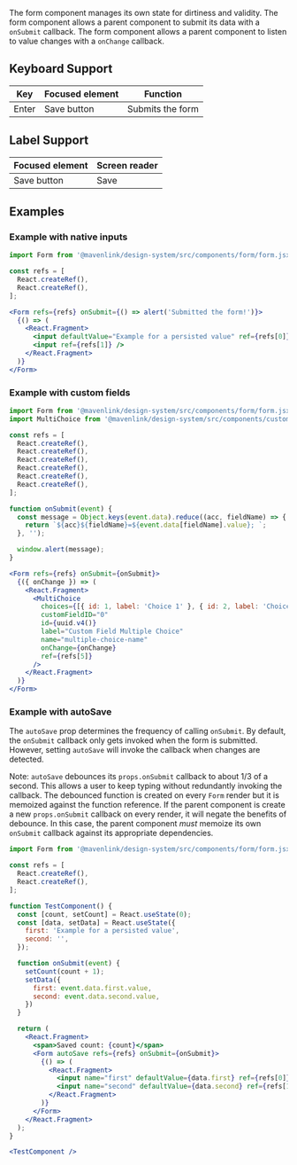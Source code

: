 The form component manages its own state for dirtiness and validity.
The form component allows a parent component to submit its data with a `onSubmit` callback.
The form component allows a parent component to listen to value changes with a `onChange` callback.

## Keyboard Support

| Key | Focused element | Function |
| --- | --------------- | -------- |
| Enter | Save button   | Submits the form |

## Label Support

| Focused element | Screen reader |
| --------------- | ------------- |
| Save button     | Save          |

## Examples

### Example with native inputs

```jsx
import Form from '@mavenlink/design-system/src/components/form/form.jsx';

const refs = [
  React.createRef(),
  React.createRef(),
];

<Form refs={refs} onSubmit={() => alert('Submitted the form!')}>
  {() => (
    <React.Fragment>
      <input defaultValue="Example for a persisted value" ref={refs[0]} />
      <input ref={refs[1]} />
    </React.Fragment>
  )}
</Form>
```

### Example with custom fields

```jsx
import Form from '@mavenlink/design-system/src/components/form/form.jsx';
import MultiChoice from '@mavenlink/design-system/src/components/custom-field-input-multiple-choice/custom-field-input-multiple-choice.jsx';

const refs = [
  React.createRef(),
  React.createRef(),
  React.createRef(),
  React.createRef(),
  React.createRef(),
  React.createRef(),
];

function onSubmit(event) {
  const message = Object.keys(event.data).reduce((acc, fieldName) => {
    return `${acc}${fieldName}=${event.data[fieldName].value}; `;
  }, '');

  window.alert(message);
}

<Form refs={refs} onSubmit={onSubmit}>
  {({ onChange }) => (
    <React.Fragment>
      <MultiChoice
        choices={[{ id: 1, label: 'Choice 1' }, { id: 2, label: 'Choice 2' }, { id: 3, label: 'Choice 3' }]}
        customFieldID="0"
        id={uuid.v4()}
        label="Custom Field Multiple Choice"
        name="multiple-choice-name"
        onChange={onChange}
        ref={refs[5]}
      />
    </React.Fragment>
  )}
</Form>
```

### Example with autoSave

The `autoSave` prop determines the frequency of calling `onSubmit`.
By default, the `onSubmit` callback only gets invoked when the form is submitted.
However, setting `autoSave` will invoke the callback when changes are detected.

Note: `autoSave` debounces its `props.onSubmit` callback to about 1/3 of a second.
This allows a user to keep typing without redundantly invoking the callback.
The debounced function is created on every `Form` render but it is memoized against the function reference.
If the parent component is create a new `props.onSubmit` callback on every render, it will negate the benefits of debounce.
In this case, the parent component _must_ memoize its own `onSubmit` callback against its appropriate dependencies.

```jsx
import Form from '@mavenlink/design-system/src/components/form/form.jsx';

const refs = [
  React.createRef(),
  React.createRef(),
];

function TestComponent() {
  const [count, setCount] = React.useState(0);
  const [data, setData] = React.useState({
    first: 'Example for a persisted value',
    second: '',
  });

  function onSubmit(event) {
    setCount(count + 1);
    setData({
      first: event.data.first.value,
      second: event.data.second.value,
    })
  }

  return (
    <React.Fragment>
      <span>Saved count: {count}</span>
      <Form autoSave refs={refs} onSubmit={onSubmit}>
        {() => (
          <React.Fragment>
            <input name="first" defaultValue={data.first} ref={refs[0]} />
            <input name="second" defaultValue={data.second} ref={refs[1]} />
          </React.Fragment>
        )}
      </Form>
    </React.Fragment>
  );
}

<TestComponent />
```

